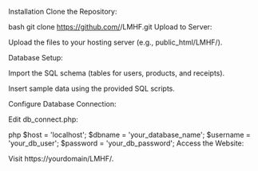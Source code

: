 Installation
Clone the Repository:

bash
git clone https://github.com/<your-username>/LMHF.git
Upload to Server:

Upload the files to your hosting server (e.g., public_html/LMHF/).

Database Setup:

Import the SQL schema (tables for users, products, and receipts).

Insert sample data using the provided SQL scripts.

Configure Database Connection:

Edit db_connect.php:

php
$host = 'localhost';
$dbname = 'your_database_name';
$username = 'your_db_user';
$password = 'your_db_password';
Access the Website:

Visit https://yourdomain/LMHF/.

